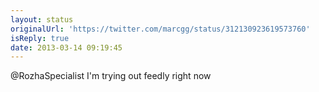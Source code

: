 ```yaml
---
layout: status
originalUrl: 'https://twitter.com/marcgg/status/312130923619573760'
isReply: true
date: 2013-03-14 09:19:45
---
```


@RozhaSpecialist I'm trying out feedly right now
